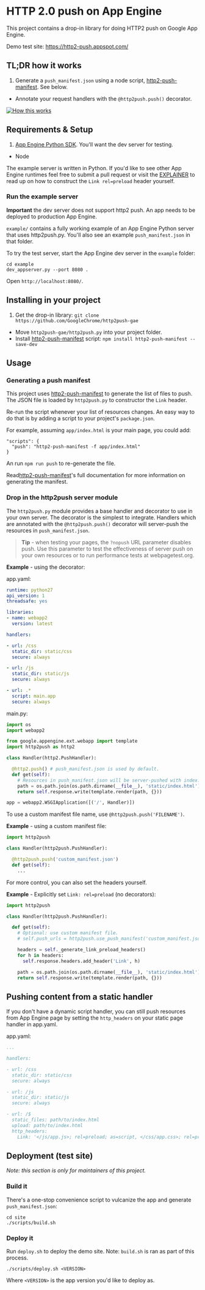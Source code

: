 # HTTP 2.0 push on App Engine

This project contains a drop-in library for doing HTTP2 push on Google App Engine.

Demo test site: https://http2-push.appspot.com/

## TL;DR how it works

1. Generate a `push_manifest.json` using a node script, [http2-push-manifest](https://www.npmjs.com/package/http2-push-manifest). See below.
- Annotate your request handlers with the `@http2push.push()` decorator.

<a href="https://raw.githubusercontent.com/GoogleChrome/http2push-gae/master/site/static/img/pushgaehowto.jpg" target="_blak"><img src="https://raw.githubusercontent.com/GoogleChrome/http2push-gae/master/site/static/img/pushgaehowto.jpg" alt="How this works"></a>

## Requirements & Setup

1. [App Engine Python SDK](https://cloud.google.com/appengine/downloads?hl=en). You'll want the dev server for testing.
- Node

The example server is written in Python. If you'd like to see other App Engine
runtimes feel free to submit a pull request or visit the [EXPLAINER](EXPLAINER.md)
to read up on how to construct the `Link rel=preload` header yourself.

### Run the example server

**Important** the dev server does not support http2 push. An app needs to be
deployed to production App Engine.

`example/` contains a fully working example of an App Engine Python server that
uses http2push.py. You'll also see an example `push_manifest.json` in that folder.

To try the test server, start the App Engine dev server in the `example` folder:

    cd example
    dev_appserver.py --port 8080 .

Open `http://localhost:8080/`. 

## Installing in your project

1. Get the drop-in library: `git clone https://github.com/GoogleChrome/http2push-gae`
- Move `http2push-gae/http2push.py` into your project folder.
- Install [http2-push-manifest](https://www.npmjs.com/package/http2-push-manifest) script: `npm install http2-push-manifest --save-dev`

## Usage

### Generating a push manifest

This project uses [http2-push-manifest](https://www.npmjs.com/package/http2-push-manifest)
to generate the list of files to push. The JSON file is loaded by `http2push.py`
to constructor the `Link` header.

Re-run the script whenever your list of resources changes. An easy way to do that
is by adding a script to your project's `package.json`.

For example, assuming `app/index.html` is your main page, you could add:

    "scripts": {
      "push": "http2-push-manifest -f app/index.html"
    }

An run `npm run push` to re-generate the file.

Read[http2-push-manifest](https://www.npmjs.com/package/http2-push-manifest)'s
full documentation for more information on generating the manifest.

### Drop in the http2push server module

The `http2push.py` module provides a base handler and decorator to use in your
own server. The decorator is the simplest to integrate. Handlers which are annotated
with the `@http2push.push()` decorator will server-push the resources in
`push_manifest.json`.

> **Tip** - when testing your pages, the `?nopush` URL parameter disables push.
Use this parameter to test the effectiveness of server push on your own resources
or to run performance tests at webpagetest.org.

**Example** - using the decorator:

app.yaml:

```yaml
runtime: python27
api_version: 1
threadsafe: yes

libraries:
- name: webapp2
  version: latest

handlers:

- url: /css
  static_dir: static/css
  secure: always

- url: /js
  static_dir: static/js
  secure: always

- url: .*
  script: main.app
  secure: always
```

main.py:

```python
import os
import webapp2

from google.appengine.ext.webapp import template
import http2push as http2

class Handler(http2.PushHandler):

  @http2.push() # push_manifest.json is used by default.
  def get(self):
    # Resources in push_manifest.json will be server-pushed with index.html.
    path = os.path.join(os.path.dirname(__file__), 'static/index.html')
    return self.response.write(template.render(path, {}))

app = webapp2.WSGIApplication([('/', Handler)])
```

To use a custom manifest file name, use `@http2push.push('FILENAME')`.

**Example** - using a custom manifest file:

```python
import http2push

class Handler(http2push.PushHandler):

  @http2push.push('custom_manifest.json')
  def get(self):
    ...
```

For more control, you can also set the headers yourself.

**Example** - Explicitly set `Link: rel=preload` (no decorators):

```python
import http2push

class Handler(http2push.PushHandler):

  def get(self):
    # Optional: use custom manifest file.
    # self.push_urls = http2push.use_push_manifest('custom_manifest.json')

    headers = self._generate_link_preload_headers()
    for h in headers:
      self.response.headers.add_header('Link', h)

    path = os.path.join(os.path.dirname(__file__), 'static/index.html')
    return self.response.write(template.render(path, {}))
```

## Pushing content from a static handler

If you don't have a dynamic script handler, you can still push resources from
App Engine page by setting the `http_headers` on your static page handler in app.yaml.

app.yaml:

```yaml
...

handlers:

- url: /css
  static_dir: static/css
  secure: always

- url: /js
  static_dir: static/js
  secure: always

- url: /$
  static_files: path/to/index.html
  upload: path/to/index.html
  http_headers:
    Link: '</js/app.js>; rel=preload; as=script, </css/app.css>; rel=preload; as=style'
```

## Deployment (test site)

*Note: this section is only for maintainers of this project.*

### Build it

There's a one-stop convenience script to vulcanize the app and generate `push_manifest.json`:

    cd site
    ./scripts/build.sh

### Deploy it

Run `deploy.sh` to deploy the demo site. Note: `build.sh` is ran as part of this process.

    ./scripts/deploy.sh <VERSION>

Where `<VERSION>` is the app version you'd like to deploy as.
